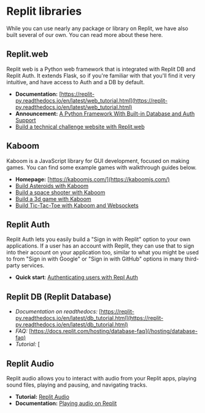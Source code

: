# Replit libraries

While you can use nearly any package or library on Replit, we have also built several of our own. You can read more about these here.

## Replit.web

Replit web is a Python web framework that is integrated with Replit DB and Replit Auth. It extends Flask, so if you're familiar with that you'll find it very intuitive, and have access to Auth and a DB by default.

* **Documentation:** [https://replit-py.readthedocs.io/en/latest/web_tutorial.html](https://replit-py.readthedocs.io/en/latest/web_tutorial.html)
* **Announcement:** [A Python Framework With Built-in Database and Auth Support](https://blog.replit.com/replit-web)
* [Build a technical challenge website with Replit.web](/tutorials/28-technical-challenge-site)

## Kaboom

Kaboom is a JavaScript library for GUI development, focused on making games. You can find some example games with walkthrough guides below.

* **Homepage:** [https://kaboomjs.com/](https://kaboomjs.com/)
* [Build Asteroids with Kaboom](/tutorials/23-build-asteroids-with-kaboom)
* [Build a space shooter with Kaboom](/tutorials/24-build-space-shooter-with-kaboom)
* [Build a 3d game with Kaboom](/tutorials/25-build-3d-game-with-kaboom)
* [Build Tic-Tac-Toe with Kaboom and Websockets](/tutorials/27-build-tictactoe-with-websockets-kaboom)


## Replit Auth

Replit Auth lets you easily build a "Sign in with Replit" option to your own applications. If a user has an account with Replit, they can use that to sign into their account on your application too, similar to what you might be used to from "Sign in with Google" or "Sign in with GitHub" options in many third-party services.

* **Quick start**: [Authenticating users with Repl Auth](/hosting/authenticating-users-repl-auth#authenticating-users-with-repl-auth)

## Replit DB (Replit Database)

* *Documentation on readthedocs:* [https://replit-py.readthedocs.io/en/latest/db_tutorial.html](https://replit-py.readthedocs.io/en/latest/db_tutorial.html)
* *FAQ:* [https://docs.replit.com/hosting/database-faq](/hosting/database-faq)
* *Tutorial:* [

## Replit Audio

Replit audio allows you to interact with audio from your Replit apps, playing sound files, playing and pausing, and navigating tracks.

* **Tutorial:** [Replit Audio](/tutorials/12-audio)
* **Documentation:** [Playing audio on Replit](/misc/playing-audio-replit)

